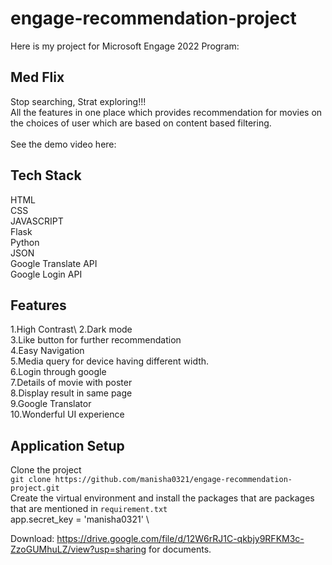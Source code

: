 # engage-recommendation-project

Here is my project for Microsoft Engage 2022 Program:
## Med Flix
Stop searching, Strat exploring!!!\
All the features in one place which provides recommendation for movies on the choices of user which are based on content based filtering.\
\
See the demo video here:

## Tech Stack
HTML\
CSS\
JAVASCRIPT\
Flask\
Python\
JSON\
Google Translate API\
Google Login API


## Features
1.High Contrast\ 
2.Dark mode\
3.Like button for further recommendation\
4.Easy Navigation\
5.Media query for device having different width.\
6.Login through google\
7.Details of movie with poster\
8.Display result in same page\
9.Google Translator\
10.Wonderful UI experience

## Application Setup
Clone the project\
`git clone https://github.com/manisha0321/engage-recommendation-project.git`\
Create the virtual environment and install the packages that are packages that are mentioned in `requirement.txt`\
app.secret_key = 'manisha0321'
\

Download: https://drive.google.com/file/d/12W6rRJ1C-qkbjy9RFKM3c-ZzoGUMhuLZ/view?usp=sharing for documents.


